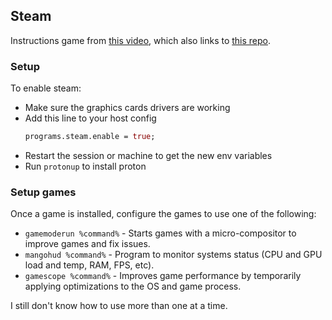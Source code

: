## Steam

Instructions game from [this video](https://www.youtube.com/watch?v=qlfm3MEbqYA), which also links to [this repo](https://github.com/vimjoyer/nixos-gaming-video).

### Setup

To enable steam:
- Make sure the graphics cards drivers are working
- Add this line to your host config 
  ```nix
  programs.steam.enable = true;
  ```
- Restart the session or machine to get the new env variables
- Run `protonup` to install proton

### Setup games

Once a game is installed, configure the games to use one of the following:
- `gamemoderun %command%` - Starts games with a micro-compositor to improve games and fix issues.
- `mangohud %command%` - Program to monitor systems status (CPU and GPU load and temp, RAM, FPS, etc).
- `gamescope %command%` - Improves game performance by temporarily applying optimizations to the OS and game process.

I still don't know how to use more than one at a time.
